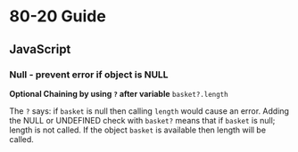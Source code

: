 # 80-20 Guide

## JavaScript

### Null - prevent error if object is NULL

**Optional Chaining by using ` ? ` after variable**
` basket?.length `

The ` ? ` says: if ` basket ` is null then calling ` length ` would cause an error.  Adding the NULL or UNDEFINED check with  ` basket? `  means that if  ` basket ` is null; length is not called.  If the object ` basket `  is available then length will be called.

